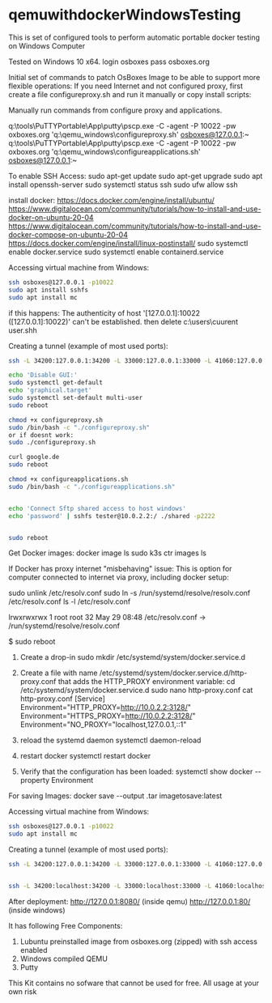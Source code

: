 # qemuwithdockerWindowsTesting
This is set of configured tools to perform automatic portable docker testing on Windows Computer

Tested on Windows 10 x64.
login osboxes
pass osboxes.org

Initial set of commands to patch OsBoxes Image to be able to support more flexible operations:
If you need Internet and not configured proxy, first create a file configureproxy.sh and run it manually
or copy install scripts:

Manually run commands from configure proxy and applications.

q:\tools\PuTTYPortable\App\putty\pscp.exe -C -agent -P 10022 -pw oxboxes.org 'q:\qemu_windows\configureproxy.sh' osboxes@127.0.0.1:~ 
q:\tools\PuTTYPortable\App\putty\pscp.exe -C -agent -P 10022 -pw oxboxes.org 'q:\qemu_windows\configureapplications.sh' osboxes@127.0.0.1:~ 

To enable SSH Access:
sudo apt-get update
sudo apt-get upgrade
sudo apt install openssh-server
sudo systemctl status ssh
sudo ufw allow ssh


install docker:
https://docs.docker.com/engine/install/ubuntu/
https://www.digitalocean.com/community/tutorials/how-to-install-and-use-docker-on-ubuntu-20-04
https://www.digitalocean.com/community/tutorials/how-to-install-and-use-docker-compose-on-ubuntu-20-04
https://docs.docker.com/engine/install/linux-postinstall/
 sudo systemctl enable docker.service
 sudo systemctl enable containerd.service


Accessing virtual machine from Windows:

``` sh
ssh osboxes@127.0.0.1 -p10022
sudo apt install sshfs
sudo apt install mc
```

if this happens:
The authenticity of host '[127.0.0.1]:10022 ([127.0.0.1]:10022)' can't be established.
then delete c:\users\cuurent user\.shh

Creating a tunnel (example of most used ports):
``` sh
ssh -L 34200:127.0.0.1:34200 -L 33000:127.0.0.1:33000 -L 41060:127.0.0.1:41060 -L 41061:127.0.0.1:41061 -L 41062:127.0.0.1:41062 -L 41063:127.0.0.1:41063 -L 8334:127.0.0.1:8334 -L 3306:127.0.0.1:3306 -L 22:127.0.0.1:22 -L 80:127.0.0.1:80 -L 31191:127.0.0.1:31191 -L 30604:127.0.0.1:30604  -L 8001:127.0.0.1:8001 -L 27017:127.0.0.1:27017 -L 8081:127.0.0.1:8080 -L 6443:127.0.0.1:6443 -L 3000:127.0.0.1:3000 -L 4200:127.0.0.1:4200 -L 8443:192.168.67.2:8443  osboxes@127.0.0.1 -p10022 
```

``` sh
echo 'Disable GUI:'
sudo systemctl get-default
echo 'graphical.target'
sudo systemctl set-default multi-user
sudo reboot

chmod +x configureproxy.sh
sudo /bin/bash -c "./configureproxy.sh" 
or if doesnt work:
sudo ./configureproxy.sh

curl google.de
sudo reboot

chmod +x configureapplications.sh
sudo /bin/bash -c "./configureapplications.sh"


echo 'Connect Sftp shared access to host windows'
echo 'password' | sshfs tester@10.0.2.2:/ ./shared -p2222


sudo reboot
```

Get Docker images:
docker image ls
sudo k3s ctr images ls

If Docker has proxy internet "misbehaving" issue:
This is option for computer connected to internet via proxy, including docker setup:



sudo unlink /etc/resolv.conf
sudo ln -s /run/systemd/resolve/resolv.conf /etc/resolv.conf
ls -l /etc/resolv.conf

lrwxrwxrwx 1 root root 32 May 29 08:48 /etc/resolv.conf -> /run/systemd/resolve/resolv.conf

$ sudo reboot




1. Create a drop-in
sudo mkdir /etc/systemd/system/docker.service.d
2. Create a file with name /etc/systemd/system/docker.service.d/http-proxy.conf that adds the HTTP_PROXY environment variable:
cd /etc/systemd/system/docker.service.d
sudo nano  http-proxy.conf
cat http-proxy.conf
[Service]
Environment="HTTP_PROXY=http://10.0.2.2:3128/"
Environment="HTTPS_PROXY=http://10.0.2.2:3128/"
Environment="NO_PROXY="localhost,127.0.0.1,::1"


3. reload the systemd daemon
systemctl daemon-reload
4. restart docker
systemctl restart docker
5. Verify that the configuration has been loaded:
systemctl show docker --property Environment

For saving Images:
docker save --output <filename>.tar imagetosave:latest


Accessing virtual machine from Windows:

``` sh
ssh osboxes@127.0.0.1 -p10022
sudo apt install mc
```

Creating a tunnel (example of most used ports):
``` sh
ssh -L 34200:127.0.0.1:34200 -L 33000:127.0.0.1:33000 -L 41060:127.0.0.1:41060 -L 41061:127.0.0.1:41061 -L 41062:127.0.0.1:41062 -L 41063:127.0.0.1:41063 -L 8334:127.0.0.1:8334 -L 3306:127.0.0.1:3306 -L 22:127.0.0.1:22 -L 80:127.0.0.1:80 -L 31191:127.0.0.1:31191 -L 30604:127.0.0.1:30604  -L 8001:127.0.0.1:8001 -L 27017:127.0.0.1:27017 -L 8080:127.0.0.1:8080 -L 6443:127.0.0.1:6443 -L 3000:127.0.0.1:3000 -L 4200:127.0.0.1:4200 -L 8443:192.168.67.2:8443  osboxes@127.0.0.1 -p10022 


ssh -L 34200:localhost:34200 -L 33000:localhost:33000 -L 41060:localhost:41060 -L 41061:localhost:41061 -L 41062:localhost:41062 -L 41063:localhost:41063 -L 8334:localhost:8334 -L 3306:localhost:3306 -L 22:localhost:22 -L 8080:localhost:8080 -L 31191:localhost:31191 -L 30604:localhost:30604  -L 8001:localhost:8001 -L 27017:localhost:27017 -L 80:localhost:80 -L 6443:localhost:6443 -L 3000:localhost:3000 -L 4200:localhost:4200 -L 8443:localhost.2:8443 -L 9000:localhost.2:9000  osboxes@localhost -p10022 
```

After deployment:
http://127.0.0.1:8080/ (inside qemu)
http://127.0.0.1:80/ (inside windows)

It has following Free Components:
1. Lubuntu preinstalled image from osboxes.org (zipped) with ssh access enabled
2. Windows compiled QEMU
3. Putty


This Kit contains no sofware that cannot be used for free.
All usage at your own risk




